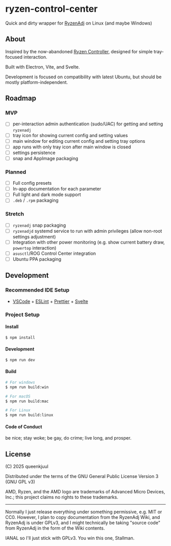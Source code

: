 # ryzen-control-center

Quick and dirty wrapper for [RyzenAdj](https://github.com/FlyGoat/RyzenAdj) on Linux (and maybe Windows)

## About

Inspired by the now-abandoned [Ryzen Controller](https://gitlab.com/ryzen-controller-team/ryzen-controller), designed for simple tray-focused interaction.

Built with Electron, Vite, and Svelte.

Development is focused on compatibility with latest Ubuntu, but should be mostly platform-independent.

## Roadmap

### MVP

- [ ] per-interaction admin authentication (sudo/UAC) for getting and setting `ryzenadj`
- [ ] tray icon for showing current config and setting values
- [ ] main window for editing current config and setting tray options
- [ ] app runs with only tray icon after main window is closed
- [ ] settings persistence
- [ ] snap and AppImage packaging

### Planned

- [ ] Full config presets
- [ ] In-app documentation for each parameter
- [ ] Full light and dark mode support
- [ ] `.deb` / `.rpm` packaging

### Stretch

- [ ] `ryzenadj` snap packaging
- [ ] `ryzenadjd` systemd service to run with admin privileges (allow non-root settings adjustment)
- [ ] Integration with other power monitoring (e.g. show current battery draw, `powertop` interaction)
- [ ] `asusctl`/ROG Control Center integration
- [ ] Ubuntu PPA packaging

## Development

### Recommended IDE Setup

- [VSCode](https://code.visualstudio.com/) + [ESLint](https://marketplace.visualstudio.com/items?itemName=dbaeumer.vscode-eslint) + [Prettier](https://marketplace.visualstudio.com/items?itemName=esbenp.prettier-vscode) + [Svelte](https://marketplace.visualstudio.com/items?itemName=svelte.svelte-vscode)

### Project Setup

#### Install

```bash
$ npm install
```

#### Development

```bash
$ npm run dev
```

#### Build

```bash
# For windows
$ npm run build:win

# For macOS
$ npm run build:mac

# For Linux
$ npm run build:linux
```

#### Code of Conduct

be nice; stay woke; be gay, do crime; live long, and prosper.

## License

(C) 2025 queenkjuul

Distributed under the terms of the GNU General Public License Version 3 (GNU GPL v3)

AMD, Ryzen, and the AMD logo are trademarks of Advanced Micro Devices, Inc.; this project claims no rights to these trademarks.

---

Normally I just release everything under something permissive, e.g. MIT or CC0. However, I plan to copy documentation from the RyzenAdj Wiki, and RyzenAdj is under GPLv3, and I might technically be taking "source code" from RyzenAdj in the form of the Wiki contents.

IANAL so I'll just stick with GPLv3. You win this one, Stallman.
